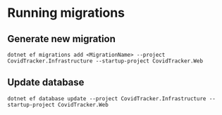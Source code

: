 # Running migrations

## Generate new migration
`dotnet ef migrations add <MigrationName> --project CovidTracker.Infrastructure --startup-project CovidTracker.Web`

## Update database
`dotnet ef database update --project CovidTracker.Infrastructure --startup-project CovidTracker.Web`